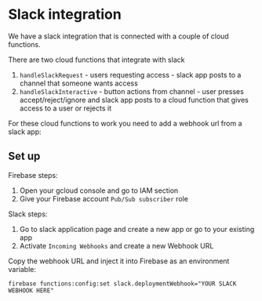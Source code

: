 # Slack integration

We have a slack integration that is connected with a couple of cloud functions.

There are two cloud functions that integrate with slack

1. `handleSlackRequest` - users requesting access - slack app posts to a channel that someone wants access
2. `handleSlackInteractive` - button actions from channel - user presses accept/reject/ignore and slack app posts to a cloud function that gives access to a user or rejects it

For these cloud functions to work you need to add a webhook url from a slack app:

## Set up

Firebase steps:
1. Open your gcloud console and go to IAM section
2. Give your Firebase account `Pub/Sub subscriber` role

Slack steps:
1. Go to slack application page and create a new app or go to your existing app
2. Activate `Incoming Webhooks` and create a new Webhook URL

Copy the webhook URL and inject it into Firebase as an environment variable:

`firebase functions:config:set slack.deploymentWebhook="YOUR SLACK WEBHOOK HERE"`
